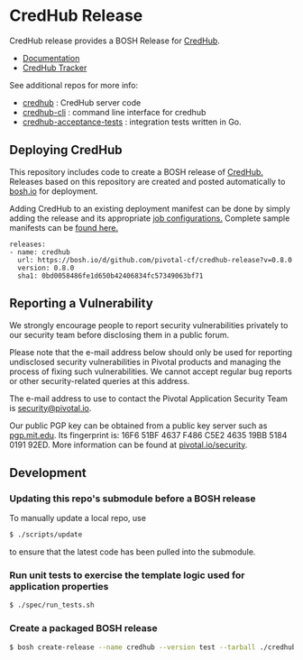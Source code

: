 # CredHub Release

CredHub release provides a BOSH Release for [CredHub](https://github.com/cloudfoundry-incubator/credhub).

* [Documentation](docs/)
* [CredHub Tracker](https://www.pivotaltracker.com/n/projects/1977341)

See additional repos for more info:

* [credhub](https://github.com/cloudfoundry-incubator/credhub) :     CredHub server code
* [credhub-cli](https://github.com/cloudfoundry-incubator/credhub-cli) :     command line interface for credhub
* [credhub-acceptance-tests](https://github.com/cloudfoundry-incubator/credhub-acceptance-tests) : integration tests written in Go.

## Deploying CredHub

This repository includes code to create a BOSH release of [CredHub.][1] Releases based on this repository are created and posted automatically to [bosh.io][2] for deployment. 

Adding CredHub to an existing deployment manifest can be done by simply adding the release and its appropriate [job configurations.][3] Complete sample manifests can be [found here.](sample-manifests/)

```
releases:
- name: credhub
  url: https://bosh.io/d/github.com/pivotal-cf/credhub-release?v=0.8.0
  version: 0.8.0
  sha1: 0bd0058486fe1d650b42406834fc57349063bf71
```

[1]:https://github.com/cloudfoundry-incubator/credhub
[2]:https://bosh.io/releases/github.com/pivotal-cf/credhub-release?all=1
[3]:https://bosh.io/jobs/credhub?source=github.com/pivotal-cf/credhub-release

## Reporting a Vulnerability

We strongly encourage people to report security vulnerabilities privately to our security team before disclosing them in a public forum.

Please note that the e-mail address below should only be used for reporting undisclosed security vulnerabilities in Pivotal products and managing the process of fixing such vulnerabilities. We cannot accept regular bug reports or other security-related queries at this address.

The e-mail address to use to contact the Pivotal Application Security Team is security@pivotal.io.

Our public PGP key can be obtained from a public key server such as [pgp.mit.edu](https://pgp.mit.edu). Its fingerprint is: 16F6 51BF 4637 F486 C5E2 4635 19BB 5184 0191 92ED. More information can be found at [pivotal.io/security](https://pivotal.io/security/).

## Development 

### Updating this repo's submodule before a BOSH release

To manually update a local repo, use

```sh
$ ./scripts/update
```

 to ensure that the latest code has been pulled into the submodule.

### Run unit tests to exercise the template logic used for application properties

```sh
$ ./spec/run_tests.sh
```

### Create a packaged BOSH release 

```sh
$ bosh create-release --name credhub --version test --tarball ./credhub-test.tgz
```
